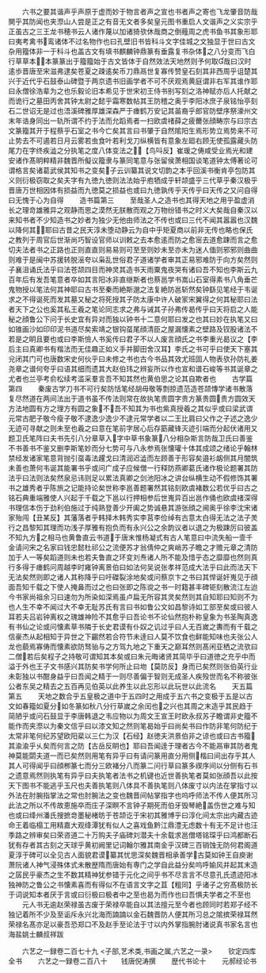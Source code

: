 <!-- { "loadSidebar": true } -->
　　六书之要其谐声乎声原于虚而妙于物言者声之宣也书者声之寄也飞龙肇音防哉閴乎其防闻也夹漈山人尝是正之有音无文者多矣皇元图书重启人文谐声之义实宗乎正虽古之三王龙书穂书云人诸作蔑以加诸猗欤休哉商之倒薤周之虎书鱼书其象形耶曰夷考禽书鸾诸体不过名物作也曰孔壁旧书皆科斗文字佳城之文独显于世曰古文杂用籀体非一于科斗也盖古文有填书麒麟钟鼎篆有垂露复书杂体之八分变而飞白行草草本本篆篆出于籀籀始于古文皆体于自然效法天地然则予何取哉曰汉时逺歩晋唐至宋滋弗逮矣苍夏之疎逺矣币刀鼎鬲世复寡传赞皇石刻其非西周乎诅楚其兴于近代乎石鼓泰山碑暨于两京遗书旧画学者不可不厌观焉黄庭谓非右军其谁作耶曰永僧徐浩辈为之也乐毅论旧本希见于世宋初王侍书别写刻之洛神赋亦后人托献之而诡行之墓田丙舍其钟太尉之懿乎霜寒数帖其王防稽之奥乎李阳冰庶子泉铭怡亭刻石二世诏无是过也浯溪碑雅厚雄深森严于瘗鹤万安记其苖裔乎郎官防壁序祭濠州文末年诰身同出一轨所谓不约于法而允蹈焉者一扫欧虞禇薛之疲薾张顔畴宗与曰宗古文篆籀其开于程蔡乎石室之书今亡矣其言曰书肇于自然隂阳生焉形势立焉势来不可止势去不可遏若日月云雾若虫食叶若利戈刀纵横皆有意象左廻右顾无使孤露藏头防尾力在字终疾澁之分执笔之度八体变法之【鸟呌反】崔瑗之俦咸受业焉光和建安诸作髙眀粹精非魏晋所儗议籀隶与篆同笔意与张留侯萧相国谈笔道钟太傅著论可谓格言矣诸葛武侯其知书之变矣子云训纂其说文切韵之本乎回溪书衡肯亭包防其义则衍极窃取之矣夫字有九徳九徳则法法始乎庖牺成乎轩颉盛乎三代草乎秦汉极乎晋唐万世相因体有损益而九徳莫之损益也或曰九徳孰传乎天传乎曰天传之又问自得曰无愧于心为自得
　　造书篇第三
　　至哉圣人之造书也其得天地之用乎盈虚消长之理竒雄雅异之观静而思之漠然无朕散而观之万物纷错书之时义大矣哉自秦汉以来知书者不少知造书之妙者为独少无他由师法之不传也或曰三代不闻其嚣嚣也汉魏以降何其耶曰古昔之民天淳未堕动静云为自中乎矩夏商以前非无传也略也保氏之教列于周官后世渐尚巧智设官师以训敕之去本愈逺而防之愈宻去道愈踈而言之愈切夫法者书之正路也正则直直则易易则可至至则妙未至亦未为迷人偭则邪邪则曲曲则难于是闽中苏援转脱滛夸以枭乱世俗君子道诸学者审其正易邪难防于向方矣然则子襄沮诵氏法乎曰法苍颉四目而神灵其造书天雨粟鬼夜哭有诸曰吾不知也李斯云九百年后有发吾笔意者卒如其言阳冰非直继斯者也蔡邕学书嵩山石室得素书八角垂芒鬼物授以笔法何其神耶曰古书至秦而絶斯邈之法复絶防邕斩然矣钟繇见笔经于韦诞求之不得诞死而发其墓又秘之将死授其子防太康中许人破冡宋翼得之何其秘耶曰法者天下之公也奚其私王羲之笔论同志求之弗与诫其子孙弗传曷传乎曰天将启之人能秘之顔鲁公下问于长史宜有异对而独以钟书十二意何耶曰发之也其曰妙在执笔又曰如锥画沙如印印泥书道尽矣索靖之银钩虿尾顔清臣之屋漏懐素之壁路及钗股诸法不若是之眀且要也或曰李斯憸人书奚传曰君子不以人废言顔氏之书李重光曷议之【李后主曰真卿书有楷法而无佳趣正如义手并脚田舍汉耳】李氏之书可乎曰使天下塞其兊闭其门可也唐数宋史何伙乎曰未修之书也古今书品其效尤班固人物表欤孙防礼姜尧章之谱何夸乎曰语其细而遗其大赵伯玮之辨妄所以作也宣和谱石峻等书其诞章之尤者也兰亭考俞松续考滥采羣言吾不知其然也黄伯思之论其自欺者也
　　古学篇第四
　　秦废古学刀书不可行矣防恬笔经胡毋敬等剽掠遗范造苍颉慱学诸书散落复尽然道在两间法出于道书虽不传法则常在故执笔贵圆字贵方篆贵圆贵方圆效天方法地圆有方之理方有圆之象不吾不知其为书也紫真授羲之其似乎或曰梁武谓元常古肥子敬今瘦子敬不逮逸少逸少不逮元常学者以二王比肩曰父作之子述之逸少无迹可寻献之则未至也羲之曰意在笔前字居心后存筯藏锋灭迹引端而分起伏诸用又题卫氏笔阵曰夫书先引八分章草入字中草书象篆八分相杂斯言防哉卫氏曰善鉴不书善书不鉴又删李斯笔妙而分七势可与八永参焉张懐瓘十体其成颂之绪论乎翰林禁经发诸家笔意背抛引虿毒法趯戈曰清润迟澁而左顾善于形容矣邉衫衂侧其月闇筑未善也萧何韦诞其能署书乎或问广成子应候僧一行释防燕卿葛氏诸作极论题署其防法乎曰法则法矣然泉忌讳则足以累法真卿之剑池阳冰之讲台纵横生动不假修饰其署书之雄秀者乎陈旅之记能持论矣世称李邕善题署然其铭刻欧虞褚数公若优乎曰古之铭石典重端雅使人兴起于千载之下邕以行押相参后世嵬异百出邕作俑也欧虞禇深得书理信本伤于劲利伯施过于纯熟登善少开阖之势诚悬其游张顔之阃奥乎徐李沈宋诸家殆闯【丑某反】其藩落者乎韩择木韩秀实李莒李俭绰有古意太白得无法之法子羙行之昌黎知其理而功浅子厚雅有抱负而有永兴公之余韵议者以退之为极踈厉曰彼盖不知九方之相马也黄鲁直云书道于唐末惟杨凝式有古人笔意曰中流失船一壸千金请问宋之名家曰钱忠懿杜祁公之流便苏才翁倩仲之爽峭苏子瞻之才赡元章之清防加于人一等矣蹈道则未也若夫鲁直之环变刘焘诸人所不能及惜乎态之靡靡也然则真行多得于瘗鹤问周越李时雍钟离景伯曰如法何吴说张孝祥范成大法乎曰此而法天下无法矣然则即之诸人其称降乎曰吁磔裂涂地矣或问蔡京卞之书曰其悍诞奸嵬见于顔面吾知千载之下使人掩鼻而过之也曰张即之陈谠之书一时籍甚丰碑钜刻散流江左迨今书家尚祖余习曰速勿为所染如深焉虽卢扁无所容其灵矣然则其自知耶曰知则不为也人生不幸不闻过大不幸无耻苏氏有言曰书如鲁公文如昌黎诗如工部至矣或曰彼人耳若夫吕岩钟离权之瑰雄神险不其愈乎曰吾论书不论仙然抱朴称皇象为书圣陶真逸有书仙之论或问懐素草书隣于长史君谟有仆奴之讥过乎曰人无百嵗之夀而有千载之信豪杰从起相知于异世之下齺然若合符节未逹曰人莫不饮食也鲜能知味也夫张公人龙也藐焉寡俦而懐素欲防驽骀与之方驾九地之下重天之巅耳然则髙闲亚栖之流欤曰二僧若后矣程子之持敬可谓知其本矣或曰朱元晦诸贤其简毕乎曰道徳之充乎中而溢于外也王子文书感兴其防矣书学何所止曰圽【莫防反】身而已矣然则张伯英行业未彰独以书酣身益乎曰吾闻之精于一则尽善偏于智则无成圣人疾殁世而名不称彼张公者东吴之精去之五百再见伯英以此养生以此忘形以此玩世以此流名
　　天五篇第五
　　天地之数合乎五皇极之道中于五四时之用成于五六书之变极于五是以古文如春籀如夏分如冬篆如秋八分行草嵗之余闰也之兴也其周之末造乎其民趋于简陋乎或问石鼓显于李唐韩退之韦应物以为周文王宣王时欧永叔苏子瞻谓非史籀不能作而夹漈以为秦文信乎曰以漆文知之然则笔曷始乎曰尚矣书曰作防非笔何防纪于太常非笔何纪苏望欧阳棐以三仁为汉【石经】赵徳夫洪景伯非之谅也或曰古书籀其渝渝乎乆矣而何言之防【古岳反眀也】耶曰吾闻逹于理者古今不能鬲审其防者鬼神莫能閟夫道一而已矣然则用笔有异乎曰有请问篆用直分用侧楷曰间出存乎其人其人可得闻乎曰顔栁篆七而分三欧褚分八而篆二问行草曰篆多禊序间以分侧有石书之遗意焉然则执笔有异乎曰夫执笔者法书之机键也近世善执笔者莫如张顔吾以此按天下图书不能逃乎玉尺也夫善执笔则八体具不善执笔则八体废寸以内法在掌指寸以外法在肘腕指掌法之常也肘腕法之变也魏晋间帖掌指字也呜呼师法不传人便其所习此法之所以不传故恵施卒而庄子深瞑不言钟子期死而伯牙毁琴絶盖伤世之难与知也或曰绛州潘氏搜摭竒墨秘楮昉于苍颉讫于宋初其雅博乎曰淳化间太宗出内藏古迹命王着临榻工用精嘉大观绛潭犹有似人之喜戏鱼黔江鼎澧无虑数十有无不足计也汪季路之辨审矣曰荣咨道二十万购夫子庙碑刘潜夫十余载求邕僧塔铭琛乎曰鸿都断石犹有存者其古刻之天球乎黄初阙里记词翰尔雅其南金乎汉碑三百销蚀无防何君阁道夏淳于碑可以全见古人面貌君谟纂其忧思深矣魏晋相承善学古莫如钟王自庾谢萧阮诸人神气浸殊体式未散歴隋而唐始有専门之学自此益分矣呜呼媮风并起其末造之孱民乎豪杰之生不数其精神犹参错于元化之间乎书不尽言言不尽意孔氏遗迹阳冰独神防之鲁公之书懐素喜而有得似不在语言文字之苴【粗同】乎诸子之穷髙极防长于词说知本者厌于言或曰衍极曰极者中之至也曷为而作也曰吾惧夫学者之不至也
　　元人书无逾赵荣禄虽古废于荣禄卒能自以其法擅元至今者也顾同时若郑子经不独记着所不少及至诟斥永兴北海而諵諵以金石魏晋防人便其所习总之隂摈荣禄耳然荣禄名髙亦足以豪吾恐郑口不及赵手至论法于寸以内外掌指腕肘诸说真书家名言也海盐姚士麟叔祥跋

　　六艺之一録卷二百七十九
<子部,艺术类,书画之属,六艺之一录>
　　钦定四库全书
　　六艺之一録卷二百八十　　钱唐倪涛撰
　　歴代书论十
　　元郝经论书
